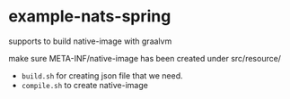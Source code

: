 # example-nats-spring
supports to build native-image with graalvm

make sure META-INF/native-image has been created under src/resource/
- `build.sh` for creating json file that we need.
- `compile.sh` to create native-image
